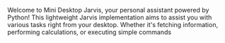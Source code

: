 Welcome to Mini Desktop Jarvis, your personal assistant powered by Python! This lightweight Jarvis implementation aims to assist you with various tasks right from your desktop. Whether it's fetching information, performing calculations, or executing simple commands
